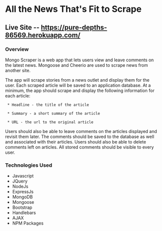 # All the News That's Fit to Scrape

## Live Site -- https://pure-depths-86569.herokuapp.com/

### Overview

Mongo Scraper is a web app that lets users view and leave comments on the latest news. Mongoose and Cheerio are used to scrape news from another site.

The app will scrape stories from a news outlet and display them for the user. Each scraped article will be saved to an application database. At a minimum, the app should scrape and display the following information for each article:

     * Headline - the title of the article

     * Summary - a short summary of the article

     * URL - the url to the original article

Users should also be able to leave comments on the articles displayed and revisit them later. The comments should be saved to the database as well and associated with their articles. Users should also be able to delete comments left on articles. All stored comments should be visible to every user.

### Technologies Used  

* Javascript
* JQuery
* NodeJs
* ExpressJs
* MongoDB
* Mongoose
* Bootstrap
* Handlebars
* AJAX
* NPM Packages